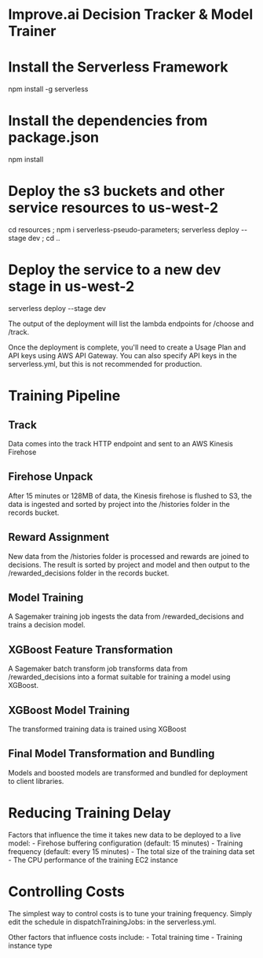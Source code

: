 # Improve.ai Decision Tracker & Model Trainer

# Install the Serverless Framework
npm install -g serverless

# Install the dependencies from package.json
npm install 

# Deploy the s3 buckets and other service resources to us-west-2
cd resources ; npm i serverless-pseudo-parameters; serverless deploy --stage dev ; cd ..

# Deploy the service to a new dev stage in us-west-2
serverless deploy --stage dev

The output of the deployment will list the lambda endpoints for /choose and /track.

Once the deployment is complete, you'll need to create a Usage Plan and API keys using AWS API Gateway.  You can also specify API keys in the serverless.yml, but this is not recommended for production.

# Training Pipeline

## Track

Data comes into the track HTTP endpoint and sent to an AWS Kinesis Firehose

## Firehose Unpack

After 15 minutes or 128MB of data, the Kinesis firehose is flushed to S3, the data is ingested and sorted by project into the /histories folder in the records bucket.

## Reward Assignment

New data from the /histories folder is processed and rewards are joined to decisions.  The result is sorted by project and model and then output to the /rewarded_decisions folder in the records bucket.

## Model Training

A Sagemaker training job ingests the data from /rewarded_decisions and trains a decision model.

## XGBoost Feature Transformation

A Sagemaker batch transform job transforms data from /rewarded_decisions into a format suitable for training a model using XGBoost.

## XGBoost Model Training

The transformed training data is trained using XGBoost

## Final Model Transformation and Bundling

Models and boosted models are transformed and bundled for deployment to client libraries.

# Reducing Training Delay
Factors that influence the time it takes new data to be deployed to a live model:
    - Firehose buffering configuration (default: 15 minutes)
    - Training frequency (default: every 15 minutes)
    - The total size of the training data set
    - The CPU performance of the training EC2 instance

# Controlling Costs
The simplest way to control costs is to tune your training frequency.  Simply edit the schedule in dispatchTrainingJobs: in the serverless.yml.

Other factors that influence costs include:
    - Total training time
    - Training instance type
